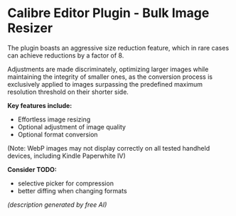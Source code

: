 # Calibre Editor Plugin - Bulk Image Resizer


The plugin boasts an aggressive size reduction feature, 
which in rare cases can achieve reductions by a factor of 8. 

Adjustments are made discriminately, optimizing larger images while maintaining the integrity of smaller ones,
as the conversion process is exclusively applied to images surpassing the predefined maximum resolution threshold on their shorter side.

**Key features include:**

 - Effortless image resizing
 - Optional adjustment of image quality
 - Optional format conversion

(Note: WebP images may not display correctly on all tested handheld devices, including Kindle Paperwhite IV)

**Consider TODO:**

 - selective picker for compression
 - better diffing when changing formats

_(description generated by free AI)_
